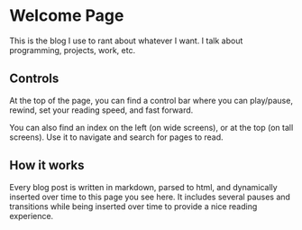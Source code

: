 # Welcome Page
This is the blog I use to rant about whatever I want. I talk about programming, projects, work, etc.


## Controls
At the top of the page, you can find a control bar where you can play/pause, rewind, set your reading speed, and fast forward.

You can also find an index on the left (on wide screens), or at the top (on tall screens). Use it to navigate and search for pages to read.


## How it works
Every blog post is written in markdown, parsed to html, and dynamically inserted over time to this page you see here. It includes several pauses and transitions while being inserted over time to provide a nice reading experience.
